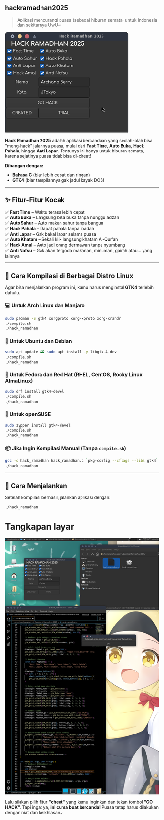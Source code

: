 ## **hackramadhan2025**  
> Aplikasi mencurangi puasa (sebagai hiburan semata) untuk Indonesia dan sekitarnya UwU~  

![Hack Ramadhan 2025](archanaberry/appmenu.png)

**Hack Ramadhan 2025** adalah aplikasi bercandaan yang seolah-olah bisa "meng-hack" jalannya puasa, mulai dari **Fast Time**, **Auto Buka**, **Hack Pahala**, hingga **Anti Lapar**. Tentunya ini hanya untuk hiburan semata, karena sejatinya puasa tidak bisa di-cheat!  

**Dibangun dengan:**  
- **Bahasa C** (biar lebih cepat dan ringan)  
- **GTK4** (biar tampilannya gak jadul kayak DOS)  

---

## **✨ Fitur-Fitur Kocak**  
✅ **Fast Time** – Waktu terasa lebih cepat  
✅ **Auto Buka** – Langsung bisa buka tanpa nunggu adzan  
✅ **Auto Sahur** – Auto makan sahur tanpa bangun  
✅ **Hack Pahala** – Dapat pahala tanpa ibadah  
✅ **Anti Lapar** – Gak bakal lapar selama puasa    
✅ **Auto Khatam** – Sekali klik langsung khatam Al-Qur’an  
✅ **Hack Amal** – Auto jadi orang dermawan tanpa nyumbang  
✅ **Anti Nafsu** – Gak akan tergoda makanan, minuman, gairah atau... yang lainnya  

---

## **🔧 Cara Kompilasi di Berbagai Distro Linux**  
Agar bisa menjalankan program ini, kamu harus menginstal **GTK4** terlebih dahulu.  

### **💻 Untuk Arch Linux dan Manjaro**  
```sh
sudo pacman -S gtk4 xorgproto xorg-xproto xorg-xrandr
./compile.sh
./hack_ramadhan
```

### **🐧 Untuk Ubuntu dan Debian**  
```sh
sudo apt update && sudo apt install -y libgtk-4-dev
./compile.sh
./hack_ramadhan
```

### **🚀 Untuk Fedora dan Red Hat (RHEL, CentOS, Rocky Linux, AlmaLinux)**  
```sh
sudo dnf install gtk4-devel
./compile.sh
./hack_ramadhan
```

### **🍏 Untuk openSUSE**  
```sh
sudo zypper install gtk4-devel
./compile.sh
./hack_ramadhan
```

### **📦 Jika Ingin Kompilasi Manual (Tanpa `compile.sh`)**  
```sh
gcc -o hack_ramadhan hack_ramadhan.c `pkg-config --cflags --libs gtk4`
./hack_ramadhan
```

---

## **🎉 Cara Menjalankan**  
Setelah kompilasi berhasil, jalankan aplikasi dengan:  
```sh
./hack_ramadhan
```

# Tangkapan layar
![Skrinshut](archanaberry/screenshoot.png)

Lalu silakan pilih fitur **"cheat"** yang kamu inginkan dan tekan tombol **"GO HACK"**. Tapi ingat ya, **ini cuma buat bercanda!** Puasa tetap harus dilakukan dengan niat dan keikhlasan~  
